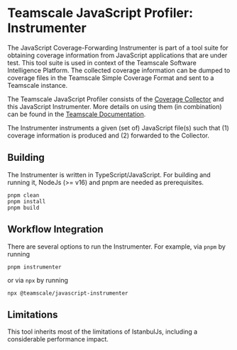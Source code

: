 # Teamscale JavaScript Profiler: Instrumenter

The JavaScript Coverage-Forwarding Instrumenter is part of a tool suite for obtaining
coverage information from JavaScript applications that are under test.
This tool suite is used in context of the Teamscale Software Intelligence Platform.
The collected coverage information can be dumped to coverage files 
in the Teamscale Simple Coverage Format and sent to a Teamscale instance.

The Teamscale JavaScript Profiler consists of the [Coverage Collector](https://www.npmjs.com/package/@teamscale/coverage-collector) 
and this JavaScript Instrumenter.
More details on using them (in combination) can be found
in the [Teamscale Documentation](https://docs.teamscale.com/howto/recording-test-coverage-for-javascript/).

The Instrumenter instruments a given (set of) JavaScript file(s) such that (1) coverage 
information is produced and (2) forwarded to the Collector.

## Building

The Instrumenter is written in TypeScript/JavaScript. For building and running it,
NodeJs (>= v16) and pnpm are needed as prerequisites.

``` 
pnpm clean
pnpm install
pnpm build
```

## Workflow Integration

There are several options to run the Instrumenter. For example, via `pnpm` by running

```
pnpm instrumenter
```

or via `npx` by running

```
npx @teamscale/javascript-instrumenter
```

## Limitations

This tool inherits most of the limitations of IstanbulJs, including 
a considerable performance impact.

